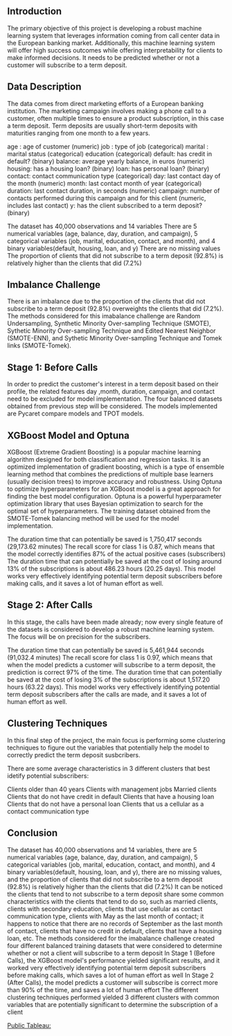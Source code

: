 ## Introduction
The primary objective of this project is developing a robust machine learning system that leverages information coming from call center data in the European banking market. Additionally, this machine learning system will offer high success outcomes while offering interpretability for clients to make informed decisions. It needs to be predicted whether or not a customer will subscribe to a term deposit.

## Data Description
The data comes from direct marketing efforts of a European banking institution. The marketing campaign involves making a phone call to a customer, often multiple times to ensure a product subscription, in this case a term deposit. Term deposits are usually short-term deposits with maturities ranging from one month to a few years.

age : age of customer (numeric)
job : type of job (categorical)
marital : marital status (categorical)
education (categorical)
default: has credit in default? (binary)
balance: average yearly balance, in euros (numeric)
housing: has a housing loan? (binary)
loan: has personal loan? (binary)
contact: contact communication type (categorical)
day: last contact day of the month (numeric)
month: last contact month of year (categorical)
duration: last contact duration, in seconds (numeric)
campaign: number of contacts performed during this campaign and for this client (numeric, includes last contact)
y: has the client subscribed to a term deposit? (binary)

The dataset has 40,000 observations and 14 variables
There are 5 numerical variables (age, balance, day, duration, and campaign), 5 categorical variables (job, marital, education, contact, and month), and 4 binary variables(default, housing, loan, and y)
There are no missing values
The proportion of clients that did not subscribe to a term deposit (92.8%) is relatively higher than the clients that did (7.2%)

## Imbalance Challenge
There is an imbalance due to the proportion of the clients that did not subscribe to a term deposit (92.8%) overweights the clients that did (7.2%). The methods considered for this imabalance challenge are Random Undersampling, Synthetic Minority Over-sampling Technique (SMOTE), Sythetic Minority Over-sampling Technique and Edited Nearest Neighbor (SMOTE-ENN), and Sythetic Minority Over-sampling Technique and Tomek links (SMOTE-Tomek).

## Stage 1: Before Calls
In order to predict the customer's interest in a term deposit based on their profile, the related features day ,month, duration, campaign, and contact need to be excluded for model implementation. The four balanced datasets obtained from previous step will be considered. The models implemented are Pycaret compare models and TPOT models.

## XGBoost Model and Optuna
XGBoost (Extreme Gradient Boosting) is a popular machine learning algorithm designed for both classification and regression tasks. It is an optimized implementation of gradient boosting, which is a type of ensemble learning method that combines the predictions of multiple base learners (usually decision trees) to improve accuracy and robustness.
Using Optuna to optimize hyperparameters for an XGBoost model is a great approach for finding the best model configuration. Optuna is a powerful hyperparameter optimization library that uses Bayesian optimization to search for the optimal set of hyperparameters. The training dataset obtained from the SMOTE-Tomek balancing method will be used for the model implementation.

The duration time that can potentially be saved is 1,750,417 seconds (29,173.62 minutes)
The recall score for class 1 is 0.87, which means that the model correctly identifies 87% of the actual positive cases (subscribers)
The duration time that can potentially be saved at the cost of losing around 13% of the subscriptions is about 486.23 hours (20.25 days).
This model works very effectively identifying potential term deposit subscribers before making calls, and it saves a lot of human effort as well.

## Stage 2: After Calls
In this stage, the calls have been made already; now every single feature of the datasets is considered to develop a robust machine learning system. The focus will be on precision for the subscribers.

The duration time that can potentially be saved is 5,461,944 seconds (91,032.4 minutes)
The recall score for class 1 is 0.97, which means that when the model predicts a customer will subscribe to a term deposit, the prediction is correct 97% of the time.
The duration time that can potentially be saved at the cost of losing 3% of the subscriptions is about 1,517.20 hours (63.22 days).
This model works very effectively identifying potential term deposit subscribers after the calls are made, and it saves a lot of human effort as well.

## Clustering Techniques
In this final step of the project, the main focus is performing some clustering techniques to figure out the variables that potentially help the model to correctly predict the term deposit susbcribers.

There are some average characteristics in 3 different clusters that best idetify potential subscribers:

Clients older than 40 years
Clients with management jobs
Married clients
Clients that do not have credit in default
Clients that have a housing loan
Clients that do not have a personal loan
Clients that us a cellular as a contact communication type

## Conclusion
The dataset has 40,000 observations and 14 variables, there are 5 numerical variables (age, balance, day, duration, and campaign), 5 categorical variables (job, marital, education, contact, and month), and 4 binary variables(default, housing, loan, and y), there are no missing values, and the proportion of clients that did not subscribe to a term deposit (92.8%) is relatively higher than the clients that did (7.2%)
It can be noticed the clients that tend to not subscribe to a term deposit share some common characteristics with the clients that tend to do so, such as married clients, clients with secondary education, clients that use cellular as contact communication type, clients with May as the last month of contact; it happens to notice that there are no records of September as the last month of contact, clients that have no credit in default, clients that have a housing loan, etc.
The methods considered for the imabalance challenge created four different balanced training datasets that were considered to determine whether or not a client will subscribe to a term deposit
In Stage 1 (Before Calls), the XGBoost model's performance yielded significant results, and it worked very effectively identifying potential term deposit subscribers before making calls, which saves a lot of human effort as well
In Stage 2 (After Calls), the model predicts a customer will subscribe is correct more than 90% of the time, and saves a lot of human effort
The different clustering techniques performed yielded 3 different clusters with common variables that are potentially significant to determine the subscription of a client

[Public Tableau:](https://public.tableau.com/app/profile/cesar.corral/vizzes)
